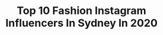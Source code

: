 ---
title: Top 10 Fashion Instagram Influencers In Sydney In 2020
description: >-
  Find top fashion Instagram influencers in Sydney in 2020. Most popular hashtags: #fashion #sydney #stayhome #sydneyblogger.
platform: Instagram
profiles:
  - username: "kyratavernier"
    fullname: >-
      KYRA-JADE
    location: "Australia"
    followers: 20625
    engagement: 270
    commentsToLikes: 0.061848
    id: ck5he9zi2ru2z0i11tmjsp5bo
    verified: false
    hashtags: "#model, #10yearchallenge, #rap, #reefy"
  - username: "shane.emmerson"
    fullname: >-
      失恋した
    location: "Australia"
    followers: 82685
    engagement: 1607
    commentsToLikes: 0.018313
    id: ck14hucqmc6ox0i19x7m27173
    verified: false
    hashtags: "#sydney, #trending, #streetclothing, #streetstyleguys"
  - username: "chloe.a.reid"
    fullname: >-
      C H L O E
    location: "Australia"
    followers: 5983
    engagement: 630
    commentsToLikes: 0.157475
    id: ck6tknarz51ii0j71u9cwrn4m
    verified: false
    hashtags: "#vintagesydney, #palmbeachlighthouse, #vaucluse, #instabookshop"
  - username: "ali.baxter"
    fullname: >-
      ALI BAXTER
    location: "Australia"
    followers: 154431
    engagement: 186
    commentsToLikes: 0.060864
    id: ck55p98zta30w0i1149zym1du
    verified: false
    hashtags: "#summerbaby, #dayslikethese, #goldcoasttrip, #activewear"
  - username: "nawalsari"
    fullname: >-
      NAWAL
    location: "Australia"
    followers: 133784
    engagement: 490
    commentsToLikes: 0.013970
    id: ck13bmrnsw6e60i19yj7boh5o
    verified: false
    hashtags: "#styletips, #kuwtk, #tiktoktrivia, #onlineclass"
  - username: "congcongh"
    fullname: >-
      子时当归
    location: "Australia"
    followers: 91276
    engagement: 463
    commentsToLikes: 0.009158
    id: ck14k2cb0ndpe0i19l3fyji0s
    verified: false
    hashtags: "#quinoasalad, #coffeelovers, #yogurtbowl, #healthyliving"
  - username: "debbie_sugrue"
    fullname: >-
      Debbie Sugrue
    location: "Australia"
    followers: 67393
    engagement: 192
    commentsToLikes: 0.116281
    id: ck15qp5y13ytg0i19rgexc9ge
    verified: false
    hashtags: "#prep, #youtube, #loungewear, #skin"
  - username: "tahliamcvie"
    fullname: >-
      Tahlia McVie
    location: "Australia"
    followers: 8004
    engagement: 875
    commentsToLikes: 0.121822
    id: ck6tohq3ve5gk0j71zxgb5hmf
    verified: false
    hashtags: "#oscarwylee, #glassons"
  - username: "nath_page"
    fullname: >-
      𝐍𝐀𝐓𝐇𝐀𝐍 𝐏𝐀𝐆𝐄
    location: "Australia"
    followers: 64637
    engagement: 293
    commentsToLikes: 0.070746
    id: ck8szdaqdnz700j78jj9bye27
    verified: false
    hashtags: ""
  - username: "daialarie"
    fullname: >-
      Daia Larie
    location: "Australia"
    followers: 24595
    engagement: 468
    commentsToLikes: 0.056426
    id: ck0w4api6xmy50i19r7x0glw0
    verified: false
    hashtags: "#wanderlust, #fruitstand, #siargao, #wonderful"
---